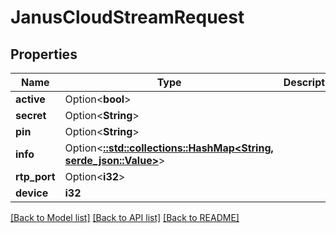 # JanusCloudStreamRequest

## Properties

Name | Type | Description | Notes
------------ | ------------- | ------------- | -------------
**active** | Option<**bool**> |  | [optional]
**secret** | Option<**String**> |  | [optional]
**pin** | Option<**String**> |  | [optional]
**info** | Option<[**::std::collections::HashMap<String, serde_json::Value>**](serde_json::Value.md)> |  | [optional]
**rtp_port** | Option<**i32**> |  | [optional]
**device** | **i32** |  | 

[[Back to Model list]](../README.md#documentation-for-models) [[Back to API list]](../README.md#documentation-for-api-endpoints) [[Back to README]](../README.md)


